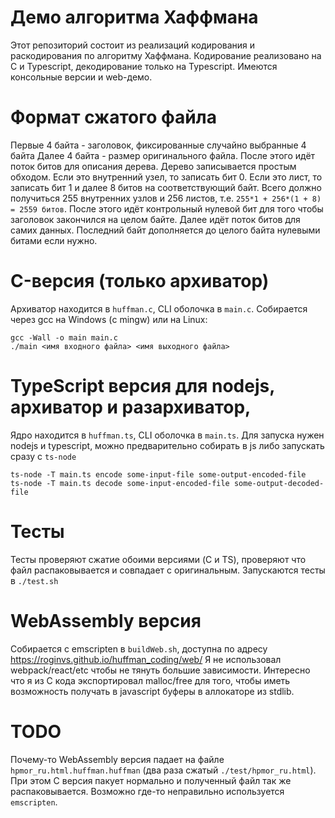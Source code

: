 # Демо алгоритма Хаффмана

Этот репозиторий состоит из реализаций кодирования и раскодирования по алгоритму Хаффмана. Кодирование реализовано на C и Typescript, декодирование только на Typescript. Имеются консольные версии и web-демо.

# Формат сжатого файла

Первые 4 байта - заголовок, фиксированные случайно выбранные 4 байта
Далее 4 байта - размер оригинального файла.
После этого идёт поток битов для описания дерева. Дерево записывается простым обходом. Если это внутренний узел, то записать бит 0. Если это лист, то записать бит 1 и далее 8 битов на соответствующий байт. Всего должно получиться 255 внутренних узлов и 256 листов, т.е. `255*1 + 256*(1 + 8) = 2559 битов`. После этого идёт контрольный нулевой бит для того чтобы заголовок закончился на целом байте.
Далее идёт поток битов для самих данных.
Последний байт дополняется до целого байта нулевыми битами если нужно.

# C-версия (только архиватор)

Архиватор находится в `huffman.c`, CLI оболочка в `main.c`. Собирается через gcc на Windows (с mingw) или на Linux:

```
gcc -Wall -o main main.c
./main <имя входного файла> <имя выходного файла>
```

# TypeScript версия для nodejs, архиватор и разархиватор,

Ядро находится в `huffman.ts`, CLI оболочка в `main.ts`. Для запуска нужен nodejs и typescript, можно предварительно собирать в js либо запускать сразу с `ts-node`

```
ts-node -T main.ts encode some-input-file some-output-encoded-file
ts-node -T main.ts decode some-input-encoded-file some-output-decoded-file
```

# Тесты

Тесты проверяют сжатие обоими версиями (C и TS), проверяют что файл распаковывается и совпадает с оригинальным. Запускаются тесты в `./test.sh`

# WebAssembly версия

Собирается с emscripten в `buildWeb.sh`, доступна по адресу <https://roginvs.github.io/huffman_coding/web/>
Я не использовал webpack/react/etc чтобы не тянуть большие зависимости.
Интересно что я из C кода экспортировал malloc/free для того, чтобы иметь возможность получать в javascript буферы в аллокаторе из stdlib.

# TODO

Почему-то WebAssembly версия падает на файле `hpmor_ru.html.huffman.huffman` (два раза сжатый `./test/hpmor_ru.html`). При этом C версия пакует нормально и полученный файл так же распаковывается. Возможно где-то неправильно используется `emscripten`.
